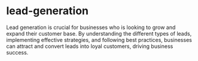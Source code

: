 # lead-generation
Lead generation is crucial for businesses who is looking to grow and expand their customer base. By understanding the different types of leads, implementing effective strategies, and following best practices, businesses can attract and convert leads into loyal customers, driving business success.
